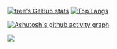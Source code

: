[![tree's GitHub stats](https://github-readme-stats.vercel.app/api?username=xingbang&hide=prs&show_icons=true&theme=radical)](https://github.com/anuraghazra/github-readme-stats)
[![Top Langs](https://github-readme-stats.vercel.app/api/top-langs/?username=xingbang&layout=compact&theme=radical)](https://github.com/anuraghazra/github-readme-stats)

[![Ashutosh's github activity graph](https://activity-graph.herokuapp.com/graph?username=xingbang&theme=dracula)](https://github.com/ashutosh00710/github-readme-activity-graph)

![](https://visitor-badge.glitch.me/badge?page_id=littleTreeme)
